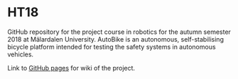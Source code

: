 # HT18
GitHub repository for the project course in robotics for the autumn semester 2018 at Mälardalen University. AutoBike is an autonomous, self-stabilising bicycle platform intended for testing the safety systems in autonomous vehicles.

Link to [GitHub pages](https://autobike-mdh.github.io/) for wiki of the project.

